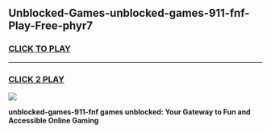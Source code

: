 
## Unblocked-Games-unblocked-games-911-fnf-Play-Free-phyr7
<h3>
<a href="https://premium76.site?title=unblocked-games-911-fnf&ref=23A">CLICK TO PLAY</a></h3>
<hr>

<h3>
<a href="https://premium76.site?title=unblocked-games-911-fnf&ref=23A">CLICK 2 PLAY</a>
  
</h3>

<a href="https://premium76.site?title=unblocked-games-911-fnf&ref=23A"><img src="https://clearcache.store/games.png"></a>


**unblocked-games-911-fnf games unblocked: Your Gateway to Fun and Accessible Online Gaming**
